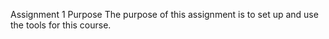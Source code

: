 Assignment 1
Purpose
The purpose of this assignment is to set up and use the tools for this course.


